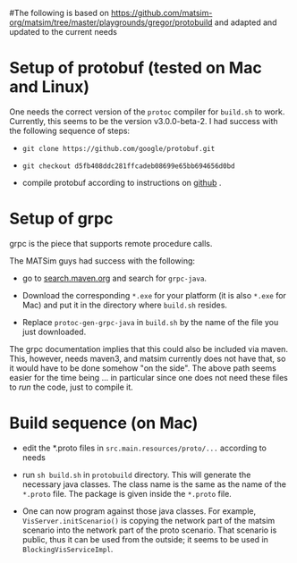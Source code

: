 #The following is based on https://github.com/matsim-org/matsim/tree/master/playgrounds/gregor/protobuild and adapted and updated to the current needs


# Setup of protobuf (tested on Mac and Linux)

One needs the correct version of the `protoc` compiler for `build.sh` to work.  Currently, this seems to be the version 
v3.0.0-beta-2.  I had success with the following sequence of steps:

* `git clone https://github.com/google/protobuf.git`

* `git checkout d5fb408ddc281ffcadeb08699e65bb694656d0bd`

* compile protobuf according to instructions on [github](https://github.com/google/protobuf) .

# Setup of grpc

grpc is the piece that supports remote procedure calls.  

The MATSim guys had success with the following:

* go to [search.maven.org](http://search.maven.org) and search for `grpc-java`.

* Download the corresponding `*.exe` for your platform (it is also `*.exe` for Mac) and put it in the directory where 
`build.sh` resides.

* Replace `protoc-gen-grpc-java` in `build.sh` by the name of the file you just downloaded.

The grpc documentation implies that this could also be included via maven.  This, however, needs maven3, and matsim 
currently does not have that, so it would have to be done somehow "on the side".  The above path seems easier for the
time being ... in particular since one does not need these files to *run* the code, just to compile it.  



# Build sequence (on Mac)

* edit the *.proto files in `src.main.resources/proto/...` according to needs

* run `sh build.sh` in `protobuild` directory.  This will generate the necessary java classes.  The class name is the
same as the name of the `*.proto` file.  The package is given inside the `*.proto` file.

* One can now program against those java classes.  For example, `VisServer.initScenario()` is copying the network part of the
matsim scenario into the network part of the proto scenario.  That scenario is public, thus it can be used from the outside; 
it seems to be used in `BlockingVisServiceImpl`.



